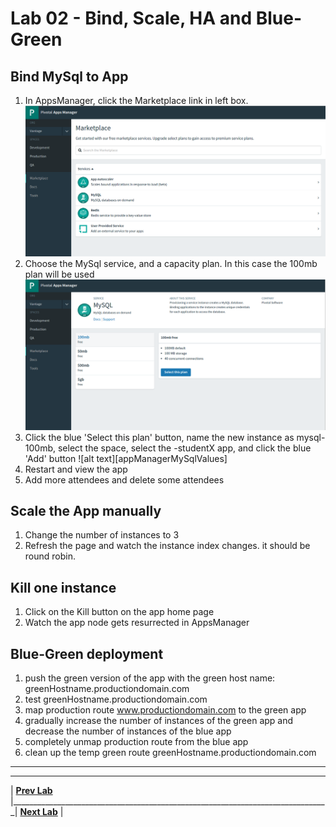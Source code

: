 [vsCodeStartupCs]: img/vsCodeStartupCs.png " "
[appManagerMarketplace]: img/appManagerMarketplace.png " "
[appManagerMySql]: img/appManagerMySql.png " "
[vsCodeManifest]: img/vsCodeManifest.png " "

# Lab 02 - Bind, Scale, HA and Blue-Green

## Bind MySql to App
1. In AppsManager, click the Marketplace link in left box.
![alt text][appManagerMarketplace]
2. Choose the MySql service, and a capacity plan. In this case the 100mb plan will be used
![alt text][appManagerMySql]
3. Click the blue 'Select this plan' button, name the new instance as mysql-100mb, select the <STUDENT-X> space, select the <dotnetappName>-studentX app, and click the blue 'Add' button
![alt text][appManagerMySqlValues]
4. Restart and view the app
5. Add more attendees and delete some attendees

## Scale the App manually
1. Change the number of instances to 3
2. Refresh the page and watch the instance index changes. it should be round robin.

## Kill one instance
1. Click on the Kill button on the app home page
2. Watch the app node gets resurrected in AppsManager

## Blue-Green deployment
1. push the green version of the app with the green host name:
greenHostname.productiondomain.com
2. test greenHostname.productiondomain.com
3. map production route www.productiondomain.com to the green app
4. gradually increase the number of instances of the green app and decrease the number of instances of the blue app
5. completely unmap production route from the blue app
6. clean up the temp green route greenHostname.productiondomain.com

___

___
| **[Prev Lab](../Lab-01/README.md)** |_______________________________________________________________________________| **[Next Lab](../Lab-03/README.md)** |
